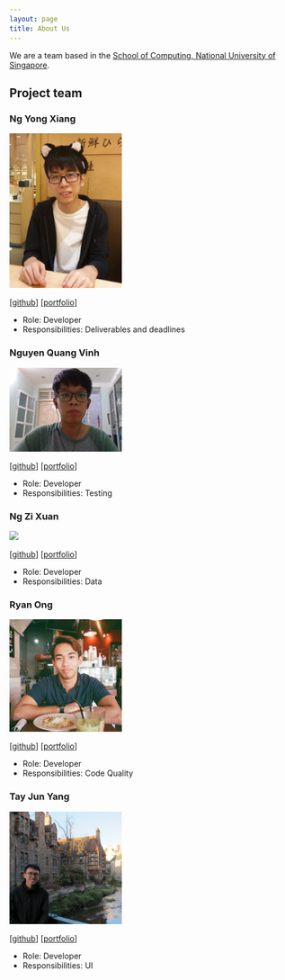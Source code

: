 ```yaml
---
layout: page
title: About Us
---
```


We are a team based in the [School of Computing, National University of Singapore](http://www.comp.nus.edu.sg).

## Project team

### Ng Yong Xiang

<img src="images/yongxiangng.png" width="200px">

[[github](http://github.com/yongxiangng)]
[[portfolio](team/yongxiangng.md)]

* Role: Developer
* Responsibilities: Deliverables and deadlines

### Nguyen Quang Vinh

<img src="images/icewizard4902.png" width="200px">

[[github](https://github.com/IceWizard4902)]
[[portfolio](team/nguyenquangvinh.md)]

* Role: Developer
* Responsibilities: Testing

### Ng Zi Xuan

<img src="images/ngzixuan.png" width="200px">

[[github](http://github.com/nzixuan)] [[portfolio](team/ngzixuan.md)]

* Role: Developer
* Responsibilities: Data

### Ryan Ong

<img src="images/ryanongra.png" width="200px">

[[github](http://github.com/ryanongra)]
[[portfolio](team/ryanongra.md)]

* Role: Developer
* Responsibilities: Code Quality

### Tay Jun Yang

<img src="images/dannytayjy.png" width="200px">

[[github](http://github.com/dannytayjy)]
[[portfolio](team/dannytayjy.md)]

* Role: Developer
* Responsibilities: UI
